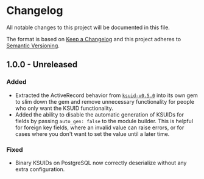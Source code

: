# Changelog

All notable changes to this project will be documented in this file.

The format is based on [Keep a Changelog](http://keepachangelog.com/en/1.0.0/) and this project adheres to [Semantic Versioning](http://semver.org/spec/v2.0.0.html).

## 1.0.0 - Unreleased

### Added

- Extracted the ActiveRecord behavior from [`ksuid-v0.5.0`](https://github.com/michaelherold/ksuid-ruby/tree/v0.5.0) into its own gem to slim down the gem and remove unnecessary functionality for people who only want the KSUID functionality.
- Added the ability to disable the automatic generation of KSUIDs for fields by passing `auto_gen: false` to the module builder. This is helpful for foreign key fields, where an invalid value can raise errors, or for cases where you don't want to set the value until a later time.

### Fixed

- Binary KSUIDs on PostgreSQL now correctly deserialize without any extra configuration.
